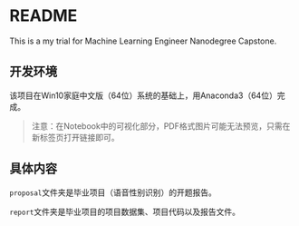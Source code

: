 # README

This is a my trial for Machine Learning Engineer Nanodegree Capstone.

## 开发环境

该项目在Win10家庭中文版（64位）系统的基础上，用Anaconda3（64位）完成。

> 注意：在Notebook中的可视化部分，PDF格式图片可能无法预览，只需在新标签页打开链接即可。

## 具体内容

`proposal`文件夹是毕业项目（语音性别识别）的开题报告。

`report`文件夹是毕业项目的项目数据集、项目代码以及报告文件。
